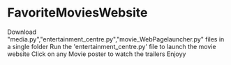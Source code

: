 # FavoriteMoviesWebsite

Download "media.py","entertainment_centre.py","movie_WebPagelauncher.py" files in a single folder
Run the 'entertainment_centre.py' file to launch the movie website
Click on any Movie poster to watch the trailers
Enjoyy
